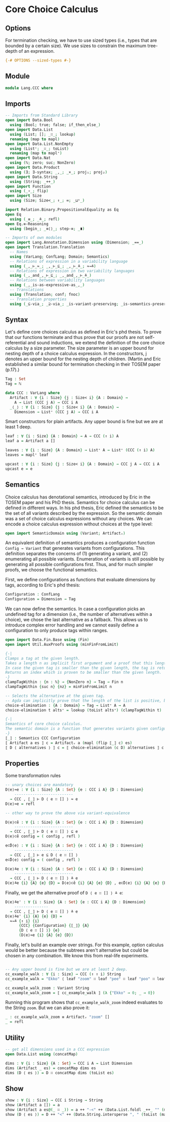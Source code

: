 # Core Choice Calculus

## Options

For termination checking, we have to use sized types (i.e., types that are bounded by a certain size).
We use sizes to constrain the maximum tree-depth of an expression.
```agda
{-# OPTIONS --sized-types #-}
```

## Module

```agda
module Lang.CCC where
```

## Imports
```agda
-- Imports from Standard Library
open import Data.Bool
  using (Bool; true; false; if_then_else_)
open import Data.List
  using (List; []; _∷_; lookup)
  renaming (map to mapl)
open import Data.List.NonEmpty
  using (List⁺; _∷_; toList)
  renaming (map to mapl⁺)
open import Data.Nat
  using (ℕ; zero; suc; NonZero)
open import Data.Product
  using (∃; ∃-syntax; _,_; _×_; proj₁; proj₂)
open import Data.String
  using (String; _++_)
open import Function
  using (_∘_; flip)
open import Size
  using (Size; Size<_; ↑_; ∞; _⊔ˢ_)

import Relation.Binary.PropositionalEquality as Eq
open Eq
  using (_≡_; _≗_; refl)
open Eq.≡-Reasoning
  using (begin_; _≡⟨⟩_; step-≡; _∎)

-- Imports of own modules
open import Lang.Annotation.Dimension using (Dimension; _==_)
open import Translation.Translation
  -- Names
  using (VarLang; ConfLang; Domain; Semantics)
  -- Relations of expression in a variability language
  using (_,_⊢_≈_; _,_⊢_⊆_; _,_⊢_≚_; ≈→≚)
  -- Relations of expression in two variability languages
  using (_,_and_,_⊢_⊆_; _,_and_,_⊢_≚_)
  -- Relations between variability languages
  using (_,_is-as-expressive-as_,_)
  -- Translations
  using (Translation; conf; fnoc)
  -- Translation properties
  using (_⊆-via_; _⊇-via_; _is-variant-preserving; _is-semantics-preserving; translation-proves-variant-preservation)
```

## Syntax

Let's define core choices calculus as defined in Eric's phd thesis.
To prove that our functions terminate and thus prove that our proofs are not self-referential and sound inductions, we extend the definition of the core choice calculus by a size parameter.
The size parameter is an upper bound for nesting depth of a choice calculus expression.
In the constructors, j denotes an upper bound for the nesting depth of children.
(Martin and Eric established a similar bound for termination checking in their TOSEM paper (p.17).)
```agda
Tag : Set
Tag = ℕ

data CCC : VarLang where
  Artifact : ∀ {i : Size} {j : Size< i} {A : Domain} →
    A → List (CCC j A) → CCC i A
  _⟨_⟩ : ∀ {i : Size} {j : Size< i} {A : Domain} →
    Dimension → List⁺ (CCC j A) → CCC i A
```

Smart constructors for plain artifacts.
Any upper bound is fine but we are at least 1 deep.
```agda
leaf : ∀ {i : Size} {A : Domain} → A → CCC (↑ i) A
leaf a = Artifact a []

leaves : ∀ {i : Size} {A : Domain} → List⁺ A → List⁺ (CCC (↑ i) A)
leaves = mapl⁺ leaf

upcast : ∀ {i : Size} {j : Size< i} {A : Domain} → CCC j A → CCC i A
upcast e = e
```

## Semantics

Choice calculus has denotational semantics, introduced by Eric in the TOSEM paper and his PhD thesis.
Semantics for choice calculus can be defined in different ways.
In his phd thesis, Eric defined the semantics to be the set of all variants described by the expression.
So the semantic domain was a set of choice calculus expressions without any choices.
We can encode a choice calculus expression without choices at the type level:
```agda
open import SemanticDomain using (Variant; Artifactᵥ)
```

An equivalent definition of semantics produces a configuration function `Config → Variant` that generates variants from configurations.
This definition separates the concerns of (1) generating a variant, and (2) enumerating all possible variants.
Enumeration of variants is still possible by generating all possible configurations first.
Thus, and for much simpler proofs, we choose the functional semantics.

First, we define configurations as functions that evaluate dimensions by tags, according to Eric's phd thesis:
```agda
Configuration : ConfLang
Configuration = Dimension → Tag
```

We can now define the semantics.
In case a configuration picks an undefined tag for a dimension (i.e., the number of alternatives within a choice), we chose the last alternative as a fallback.
This allows us to introduce complex error handling and we cannot easily define a configuration to only produce tags within ranges.

```agda
open import Data.Fin.Base using (Fin)
open import Util.AuxProofs using (minFinFromLimit)

{-|
Clamps a tag at the given length.
Takes a length n as implicit first argument and a proof that this length is positive as second argument.
In case the given tag is smaller than the given length, the tag is returned, otherwise the length - 1.
Returns an index which is proven to be smaller than the given length.
-}
clampTagWithin : {n : ℕ} → {NonZero n} → Tag → Fin n
clampTagWithin {suc n} {nz} = minFinFromLimit n

-- Selects the alternative at the given tag.
-- Agda can implicitly prove that the length of the list is positive, because it is a non-empty list, and by type inference, it supplies the list length to clampWithin.
choice-elimination : {A : Domain} → Tag → List⁺ A → A
choice-elimination t alts⁺ = lookup (toList alts⁺) (clampTagWithin t)

{-|
Semantics of core choice calculus.
The semantic domain is a function that generates variants given configurations.
-}
⟦_⟧ : Semantics CCC Configuration
⟦ Artifact a es ⟧ c = Artifactᵥ a (mapl (flip ⟦_⟧ c) es)
⟦ D ⟨ alternatives ⟩ ⟧ c = ⟦ choice-elimination (c D) alternatives ⟧ c
```

## Properties

Some transformation rules
```agda
-- unary choices are mandatory
D⟨e⟩≈e : ∀ {i : Size} {A : Set} {e : CCC i A} {D : Dimension}
    --------------------------
  → CCC , ⟦_⟧ ⊢ D ⟨ e ∷ [] ⟩ ≈ e
D⟨e⟩≈e = refl

-- other way to prove the above via variant-equivalence

D⟨e⟩⊂̌e : ∀ {i : Size} {A : Set} {e : CCC i A} {D : Dimension}
    --------------------------
  → CCC , ⟦_⟧ ⊢ D ⟨ e ∷ [] ⟩ ⊆ e
D⟨e⟩⊂̌e config = ( config , refl )

e⊂̌D⟨e⟩ : ∀ {i : Size} {A : Set} {e : CCC i A} {D : Dimension}
    --------------------------
  → CCC , ⟦_⟧ ⊢ e ⊆ D ⟨ e ∷ [] ⟩
e⊂̌D⟨e⟩ config = ( config , refl )

D⟨e⟩≚e : ∀ {i : Size} {A : Set} {e : CCC i A} {D : Dimension}
    --------------------------
  → CCC , ⟦_⟧ ⊢ D ⟨ e ∷ [] ⟩ ≚ e
D⟨e⟩≚e {i} {A} {e} {D} = D⟨e⟩⊂̌e {i} {A} {e} {D} , e⊂̌D⟨e⟩ {i} {A} {e} {D}
```

Finally, we get the alternative proof of `D ⟨ e ∷ [] ⟩ ≚ e`:
```agda
D⟨e⟩≚e' : ∀ {i : Size} {A : Set} {e : CCC i A} {D : Dimension}
    ---------------
  → CCC , ⟦_⟧ ⊢ D ⟨ e ∷ [] ⟩ ≚ e
D⟨e⟩≚e' {i} {A} {e} {D} =
  ≈→≚ {↑ i} {i}
      {CCC} {Configuration} {⟦_⟧} {A}
      {D ⟨ e ∷ [] ⟩} {e}
      (D⟨e⟩≈e {i} {A} {e} {D})
```

Finally, let's build an example over strings. For this example, option calculus would be better because the subtrees aren't alternative but could be chosen in any combination. We know this from real-life experiments.
```agda

-- Any upper bound is fine but we are at least 2 deep.
cc_example_walk : ∀ {i : Size} → CCC (↑ ↑ i) String
cc_example_walk = "Ekko" ⟨ leaf "zoom" ∷ leaf "pee" ∷ leaf "poo" ∷ leaf "lick" ∷ [] ⟩

cc_example_walk_zoom : Variant String
cc_example_walk_zoom = ⟦ cc_example_walk ⟧ (λ {"Ekko" → 0; _ → 0})
```

Running this program shows that `cc_example_walk_zoom` indeed evaluates to the String `zoom`.
But we can also prove it:
```agda
_ : cc_example_walk_zoom ≡ Artifactᵥ "zoom" []
_ = refl
```

## Utility

```agda
-- get all dimensions used in a CCC expression
open Data.List using (concatMap)

dims : ∀ {i : Size} {A : Set} → CCC i A → List Dimension
dims (Artifact _ es) = concatMap dims es
dims (D ⟨ es ⟩) = D ∷ concatMap dims (toList es)
```

## Show

```agda
show : ∀ {i : Size} → CCC i String → String
show (Artifact a []) = a
show (Artifact a es@(_ ∷ _)) = a ++ "-<" ++ (Data.List.foldl _++_ "" (mapl show es)) ++ ">-"
show (D ⟨ es ⟩) = D ++ "<" ++ (Data.String.intersperse ", " (toList (mapl⁺ show es))) ++ ">"
```
